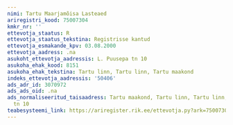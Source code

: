 ```yaml
---
nimi: Tartu Maarjamõisa Lasteaed
ariregistri_kood: 75007304
kmkr_nr: ''
ettevotja_staatus: R
ettevotja_staatus_tekstina: Registrisse kantud
ettevotja_esmakande_kpv: 03.08.2000
ettevotja_aadress: .na
asukoht_ettevotja_aadressis: L. Puusepa tn 10
asukoha_ehak_kood: 8151
asukoha_ehak_tekstina: Tartu linn, Tartu linn, Tartu maakond
indeks_ettevotja_aadressis: '50406'
ads_adr_id: 3070972
ads_ads_oid: .na
ads_normaliseeritud_taisaadress: Tartu maakond, Tartu linn, Tartu linn, L. Puusepa
  tn 10
teabesysteemi_link: https://ariregister.rik.ee/ettevotja.py?ark=75007304&ref=rekvisiidid
---
```

